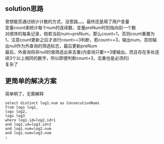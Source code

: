 solution思路
-------------

曾想能否通过统计计数的方式，没思路。。。最终还是用了用户变量<br>
变量count来统计每个num的连续数，变量preNum时刻指向前一个数<br>
对顺序的每条记录，倘若当前num=preNum，那么count+1，否则count重置为1，注意count更新之后才进行count>=3判断，若count>=3，输出num，否则输出null作为外查询的筛选标志，最后更新preNum<br>
最后，外查询将非null的值筛选出来去重(内查询只要>=3便输出，而且存在多处连续3个以上相同的数字，所以即便判断count=3，去重也是必须的)<br>
复杂了

更简单的解决方案
------------

简单明了，无需解释
```mysql
select distinct log1.num as ConsecutiveNums 
from logs log1,
logs log2,
logs log3
where log1.id=log2.id+1
and log1.id=log3.id+2
and log1.num=log2.num
and log1.num=log3.num
;
```